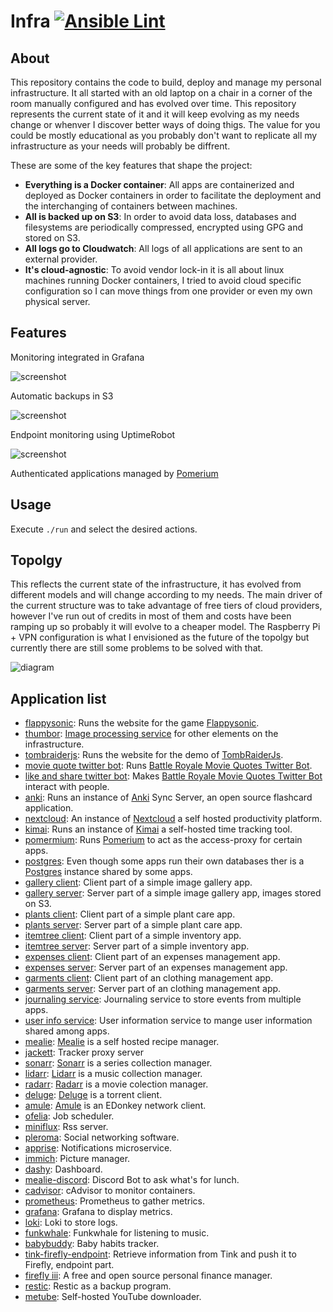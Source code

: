 # Infra [![Ansible Lint](https://github.com/namelivia/infra/actions/workflows/ansible-lint.yml/badge.svg)](https://github.com/namelivia/infra/actions/workflows/ansible-lint.yml)

## About

This repository contains the code to build, deploy and manage my personal infrastructure. It all started with an old laptop on a chair in a corner of the room manually configured and has evolved over time. This repository represents the current state of it and it will keep evolving as my needs change or whenver I discover better ways of doing thigs. The value for you could be mostly educational as you probably don't want to replicate all my infrastructure as your needs will probably be diffrent.

These are some of the key features that shape the project:

 - **Everything is a Docker container**: All apps are containerized and deployed as Docker containers in order to facilitate the deployment and the interchanging of containers between machines.
 - **All is backed up on S3**: In order to avoid data loss, databases and filesystems are periodically compressed, encrypted using GPG and stored on S3.
 - **All logs go to Cloudwatch**: All logs of all applications are sent to an external provider.
 - **It's cloud-agnostic**: To avoid vendor lock-in it is all about linux machines running Docker containers, I tried to avoid cloud specific configuration so I can move things from one provider or even my own physical server.

## Features

Monitoring integrated in Grafana

![screenshot](https://github.com/namelivia/infra/assets/1571416/e22bf156-0fd5-466e-bcea-c9e0479bf42a)

Automatic backups in S3

![screenshot](https://user-images.githubusercontent.com/1571416/194699813-48a95656-7129-4d77-9409-66c51652efe3.png)

Endpoint monitoring using UptimeRobot

![screenshot](https://user-images.githubusercontent.com/1571416/194699867-1e3db96f-7181-4616-820e-1549bd6ca430.png)

Authenticated applications managed by [Pomerium](https://www.pomerium.com)

## Usage

Execute `./run` and select the desired actions.

## Topolgy

This reflects the current state of the infrastructure, it has evolved from different models and will change according to my needs. The main driver of the current structure was to take advantage of free tiers of cloud providers, however I've run out of credits in
most of them and costs have been ramping up so probably it will evolve to a cheaper model. The Raspberry Pi + VPN configuration is what I envisioned as the future of the topolgy but currently there are still some problems to be solved with that.

![diagram](https://github.com/namelivia/infra/assets/1571416/f407e4ba-a2a4-49e7-b11e-065b34ecae44)

## Application list

- [flappysonic](https://github.com/namelivia/flappysonic/): Runs the website for the game [Flappysonic](https://flappysonic.namelivia.com).
- [thumbor](https://github.com/thumbor/thumbor): [Image processing service](thumbor.org) for other elements on the infrastructure.
- [tombraiderjs](https://github.com/namelivia/tomb-raider-js-demo-site): Runs the website for the demo of [TombRaiderJs](https://tombraiderjs.namelivia.com).
- [movie quote twitter bot](https://github.com/namelivia/movie-quote-twitter-bot/): Runs [Battle Royale Movie Quotes Twitter Bot](https://twitter.com/BRBot_en).
- [like and share twitter bot](https://github.com/namelivia/like-and-share-twitter-bot/): Makes [Battle Royale Movie Quotes Twitter Bot](https://twitter.com/BRBot_en) interact with people.
- [anki](https://github.com/ankicommunity/anki-sync-server): Runs an instance of [Anki](https://apps.ankiweb.net/) Sync Server, an open source flashcard application.
- [nextcloud](https://github.com/nextcloud/server): An instance of [Nextcloud](https://nextcloud.com/) a self hosted productivity platform.
- [kimai](https://github.com/kevinpapst/kimai2): Runs an instance of [Kimai](https://www.kimai.org/) a self-hosted time tracking tool.
- [pomermium](https://github.com/pomerium/pomerium): Runs [Pomerium](https://www.pomerium.com/) to act as the access-proxy for certain apps.
- [postgres](https://github.com/postgres/postgres): Even though some apps run their own databases ther is a [Postgres](https://www.postgresql.org/) instance shared by some apps.
- [gallery client](https://github.com/namelivia/gallery-client/): Client part of a simple image gallery app.
- [gallery server](https://github.com/namelivia/gallery-server/): Server part of a simple image gallery app, images stored on S3.
- [plants client](https://github.com/namelivia/plants-client/): Client part of a simple plant care app.
- [plants server](https://github.com/namelivia/plants-server/): Server part of a simple plant care app.
- [itemtree client](https://github.com/namelivia/itemtree-client/): Client part of a simple inventory app.
- [itemtree server](https://github.com/namelivia/itemtree-server/): Server part of a simple inventory app.
- [expenses client](https://github.com/namelivia/expenses-client/): Client part of an expenses management app.
- [expenses server](https://github.com/namelivia/expenses-server/): Server part of an expenses management app.
- [garments client](https://github.com/namelivia/garments-client/): Client part of an clothing management app.
- [garments server](https://github.com/namelivia/garments-server/): Server part of an clothing management app.
- [journaling service](https://github.com/namelivia/journaling-service/): Journaling service to store events from multiple apps.
- [user info service](https://github.com/namelivia/user-info-service): User information service to mange user information shared among apps.
- [mealie](https://github.com/hay-kot/mealie): [Mealie](https://hay-kot.github.io/mealie/) is a self hosted recipe manager.
- [jackett](https://github.com/Jackett/Jackett): Tracker proxy server
- [sonarr](https://github.com/Sonarr/Sonarr): [Sonarr](https://github.com/Sonarr/Sonarr) is a series collection manager.
- [lidarr](https://github.com/Lidarr/Lidarr): [Lidarr](https://github.com/Lidarr/Lidarr) is a music collection manager.
- [radarr](https://github.com/Radarr/Radarr): [Radarr](https://radarr.video/) is a movie colection manager.
- [deluge](https://github.com/deluge-torrent/deluge): [Deluge](https://deluge-torrent.org) is a torrent client.
- [amule](https://www.google.com/url?sa=t&rct=j&q=&esrc=s&source=web&cd=&cad=rja&uact=8&ved=2ahUKEwjsi-SShNP2AhUMMewKHRE3BawQFnoECAYQAQ&url=https%3A%2F%2Fgithub.com%2Famule-project%2Famule&usg=AOvVaw08pianVkOSDYC8tRsyaNgG): [Amule](https://www.amule.org/) is an EDonkey network client.
- [ofelia](https://github.com/mcuadros/ofelia): Job scheduler.
- [miniflux](https://github.com/miniflux/miniflux): Rss server.
- [pleroma](https://pleroma.social/): Social networking software.
- [apprise](https://github.com/caronc/apprise): Notifications microservice.
- [immich](https://github.com/immich-app/immich): Picture manager.
- [dashy](https://github.com/lissy93/dashy): Dashboard.
- [mealie-discord](https://github.com/namelivia/mealie-discord): Discord Bot to ask what's for lunch.
- [cadvisor](https://github.com/google/cadvisor): cAdvisor to monitor containers.
- [prometheus](https://github.com/prometheus/prometheus): Prometheus to gather metrics.
- [grafana](https://grafana.com/): Grafana to display metrics.
- [loki](https://grafana.com/oss/loki/): Loki to store logs.
- [funkwhale](https://funkwhale.audio/): Funkwhale for listening to music.
- [babybuddy](https://github.com/babybuddy/babybuddy): Baby habits tracker.
- [tink-firefly-endpoint](https://github.com/namelivia/tink-firefly-endpoint): Retrieve information from Tink and push it to Firefly, endpoint part.
- [firefly iii](https://www.firefly-iii.org/): A free and open source personal finance manager.
- [restic](https://restic.net): Restic as a backup program.
- [metube](https://github.com/alexta69/metube): Self-hosted YouTube downloader.
